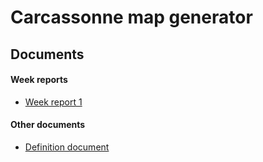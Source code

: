# Carcassonne map generator

## Documents

#### Week reports

-   [Week report 1](./documentation/week-report-1.md)

#### Other documents

-   [Definition document](./documentation/definition-document.md)
